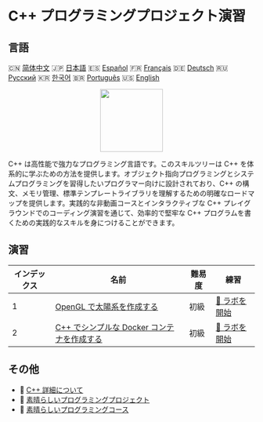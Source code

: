 # C++ プログラミングプロジェクト演習

## 言語

🇨🇳 [简体中文](README_zh.md) 🇯🇵 [日本語](README_ja.md) 🇪🇸 [Español](README_es.md) 🇫🇷 [Français](README_fr.md) 🇩🇪 [Deutsch](README_de.md) 🇷🇺 [Русский](README_ru.md) 🇰🇷 [한국어](README_ko.md) 🇧🇷 [Português](README_pt.md) 🇺🇸 [English](README.md) 

<div align="center">
<img width="128px" src="https://file.labex.io/path/kjx58efaCNu0.png">
</div>

C++ は高性能で強力なプログラミング言語です。このスキルツリーは C++ を体系的に学ぶための方法を提供します。オブジェクト指向プログラミングとシステムプログラミングを習得したいプログラマー向けに設計されており、C++ の構文、メモリ管理、標準テンプレートライブラリを理解するための明確なロードマップを提供します。実践的な非動画コースとインタラクティブな C++ プレイグラウンドでのコーディング演習を通じて、効率的で堅牢な C++ プログラムを書くための実践的なスキルを身につけることができます。

## 演習

|   インデックス | 名前                                                                                                                        | 難易度   | 練習                                                                                           |
|----------------|-----------------------------------------------------------------------------------------------------------------------------|----------|------------------------------------------------------------------------------------------------|
|              1 | [OpenGL で太陽系を作成する](https://labex.io/ja/courses/project-creating-the-solar-system-in-opengl)                        | 初級     | [🚀 ラボを開始](https://labex.io/ja/courses/project-creating-the-solar-system-in-opengl)       |
|              2 | [C++ でシンプルな Docker コンテナを作成する](https://labex.io/ja/courses/project-creating-a-simple-docker-container-in-cpp) | 初級     | [🚀 ラボを開始](https://labex.io/ja/courses/project-creating-a-simple-docker-container-in-cpp) |

## その他

- 🔗 [C++ 詳細について](https://labex.io/ja/skilltrees/cpp)
- 🔗 [素晴らしいプログラミングプロジェクト](https://github.com/labex-labs/awesome-programming-projects)
- 🔗 [素晴らしいプログラミングコース](https://github.com/labex-labs/awesome-programming-courses)

